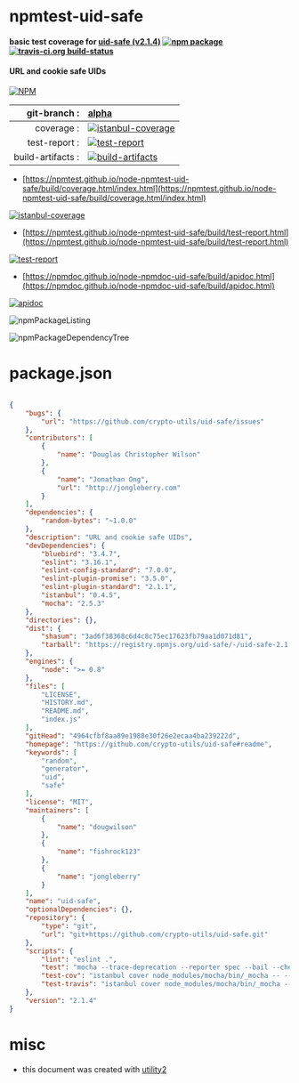 # npmtest-uid-safe

#### basic test coverage for  [uid-safe (v2.1.4)](https://github.com/crypto-utils/uid-safe#readme)  [![npm package](https://img.shields.io/npm/v/npmtest-uid-safe.svg?style=flat-square)](https://www.npmjs.org/package/npmtest-uid-safe) [![travis-ci.org build-status](https://api.travis-ci.org/npmtest/node-npmtest-uid-safe.svg)](https://travis-ci.org/npmtest/node-npmtest-uid-safe)

#### URL and cookie safe UIDs

[![NPM](https://nodei.co/npm/uid-safe.png?downloads=true&downloadRank=true&stars=true)](https://www.npmjs.com/package/uid-safe)

| git-branch : | [alpha](https://github.com/npmtest/node-npmtest-uid-safe/tree/alpha)|
|--:|:--|
| coverage : | [![istanbul-coverage](https://npmtest.github.io/node-npmtest-uid-safe/build/coverage.badge.svg)](https://npmtest.github.io/node-npmtest-uid-safe/build/coverage.html/index.html)|
| test-report : | [![test-report](https://npmtest.github.io/node-npmtest-uid-safe/build/test-report.badge.svg)](https://npmtest.github.io/node-npmtest-uid-safe/build/test-report.html)|
| build-artifacts : | [![build-artifacts](https://npmtest.github.io/node-npmtest-uid-safe/glyphicons_144_folder_open.png)](https://github.com/npmtest/node-npmtest-uid-safe/tree/gh-pages/build)|

- [https://npmtest.github.io/node-npmtest-uid-safe/build/coverage.html/index.html](https://npmtest.github.io/node-npmtest-uid-safe/build/coverage.html/index.html)

[![istanbul-coverage](https://npmtest.github.io/node-npmtest-uid-safe/build/screenCapture.buildCi.browser.%252Ftmp%252Fbuild%252Fcoverage.lib.html.png)](https://npmtest.github.io/node-npmtest-uid-safe/build/coverage.html/index.html)

- [https://npmtest.github.io/node-npmtest-uid-safe/build/test-report.html](https://npmtest.github.io/node-npmtest-uid-safe/build/test-report.html)

[![test-report](https://npmtest.github.io/node-npmtest-uid-safe/build/screenCapture.buildCi.browser.%252Ftmp%252Fbuild%252Ftest-report.html.png)](https://npmtest.github.io/node-npmtest-uid-safe/build/test-report.html)

- [https://npmdoc.github.io/node-npmdoc-uid-safe/build/apidoc.html](https://npmdoc.github.io/node-npmdoc-uid-safe/build/apidoc.html)

[![apidoc](https://npmdoc.github.io/node-npmdoc-uid-safe/build/screenCapture.buildCi.browser.%252Ftmp%252Fbuild%252Fapidoc.html.png)](https://npmdoc.github.io/node-npmdoc-uid-safe/build/apidoc.html)

![npmPackageListing](https://npmtest.github.io/node-npmtest-uid-safe/build/screenCapture.npmPackageListing.svg)

![npmPackageDependencyTree](https://npmtest.github.io/node-npmtest-uid-safe/build/screenCapture.npmPackageDependencyTree.svg)



# package.json

```json

{
    "bugs": {
        "url": "https://github.com/crypto-utils/uid-safe/issues"
    },
    "contributors": [
        {
            "name": "Douglas Christopher Wilson"
        },
        {
            "name": "Jonathan Ong",
            "url": "http://jongleberry.com"
        }
    ],
    "dependencies": {
        "random-bytes": "~1.0.0"
    },
    "description": "URL and cookie safe UIDs",
    "devDependencies": {
        "bluebird": "3.4.7",
        "eslint": "3.16.1",
        "eslint-config-standard": "7.0.0",
        "eslint-plugin-promise": "3.5.0",
        "eslint-plugin-standard": "2.1.1",
        "istanbul": "0.4.5",
        "mocha": "2.5.3"
    },
    "directories": {},
    "dist": {
        "shasum": "3ad6f38368c6d4c8c75ec17623fb79aa1d071d81",
        "tarball": "https://registry.npmjs.org/uid-safe/-/uid-safe-2.1.4.tgz"
    },
    "engines": {
        "node": ">= 0.8"
    },
    "files": [
        "LICENSE",
        "HISTORY.md",
        "README.md",
        "index.js"
    ],
    "gitHead": "4964cfbf8aa89e1988e30f26e2ecaa4ba239222d",
    "homepage": "https://github.com/crypto-utils/uid-safe#readme",
    "keywords": [
        "random",
        "generator",
        "uid",
        "safe"
    ],
    "license": "MIT",
    "maintainers": [
        {
            "name": "dougwilson"
        },
        {
            "name": "fishrock123"
        },
        {
            "name": "jongleberry"
        }
    ],
    "name": "uid-safe",
    "optionalDependencies": {},
    "repository": {
        "type": "git",
        "url": "git+https://github.com/crypto-utils/uid-safe.git"
    },
    "scripts": {
        "lint": "eslint .",
        "test": "mocha --trace-deprecation --reporter spec --bail --check-leaks test/",
        "test-cov": "istanbul cover node_modules/mocha/bin/_mocha -- --trace-deprecation --reporter dot --check-leaks test/",
        "test-travis": "istanbul cover node_modules/mocha/bin/_mocha --report lcovonly -- --trace-deprecation --reporter spec --check-leaks test/"
    },
    "version": "2.1.4"
}
```



# misc
- this document was created with [utility2](https://github.com/kaizhu256/node-utility2)
